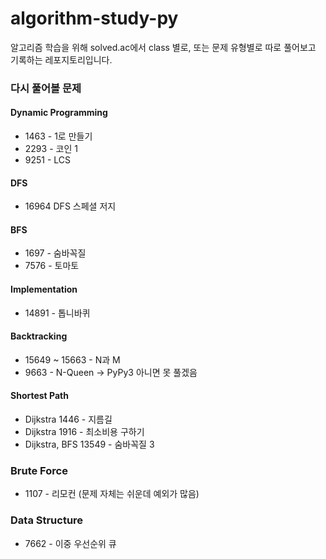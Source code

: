 # algorithm-study-py

알고리즘 학습을 위해 solved.ac에서 class 별로, 또는 문제 유형별로 따로 풀어보고 기록하는 레포지토리입니다.

### 다시 풀어볼 문제

#### Dynamic Programming
- 1463 - 1로 만들기
- 2293 - 코인 1
- 9251 - LCS

#### DFS
- 16964 DFS 스페셜 저지

#### BFS
- 1697 - 숨바꼭질
- 7576 - 토마토

#### Implementation
- 14891 - 톱니바퀴

#### Backtracking
- 15649 ~ 15663 - N과 M
- 9663 - N-Queen
 -> PyPy3 아니면 못 풀겠음

#### Shortest Path
- Dijkstra 1446 - 지름길 
- Dijkstra 1916 - 최소비용 구하기
- Dijkstra, BFS 13549 - 숨바꼭질 3

### Brute Force
- 1107 - 리모컨 (문제 자체는 쉬운데 예외가 많음)

### Data Structure
- 7662 - 이중 우선순위 큐